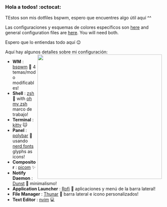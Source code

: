 ### Hola a todos! :octocat:

TEstos son mis dotfiles bspwm, espero que encuentres algo útil aquí ^^

Las configuraciones y esquemas de colores específicos son [here](https://github.com/zodd18/dotfiles/tree/master/rices) and general configuration files are [here](https://github.com/zodd18/dotfiles/tree/master/shared-config). You will need both.

Espero que lo entiendas todo aquí :wink:

Aquí hay algunos detalles sobre mi configuración:
<a href="https://youtu.be/_PTp5mh5_vQ"><img src="readme-resources/cute-rice.webp" alt="" align="right" width="400px"></a>
- **WM**                           : [bspwm](https://github.com/baskerville/bspwm) :art: 4 temas/modo modificables!
- **Shell**                        : [zsh](https://wiki.archlinux.org/index.php/zsh) :shell: with [oh my zsh](https://github.com/ohmyzsh/ohmyzsh) marco de trabajo!
- **Terminal**                     : [kitty](https://github.com/kovidgoyal/kitty) :cat:
- **Panel**                        : [polybar](https://github.com/polybar/polybar) :shaved_ice: usando [nerd fonts](https://github.com/ryanoasis/nerd-fonts) glyphs as icons!
- **Compositor**                   : [picom](https://github.com/chjj/compton) :sparkles:
- **Notify Daemon**                : [Dunst](https://wiki.archlinux.org/index.php/Dunst) :leaves: minimalismo!
- **Application Launcher**         : [Rofi](https://github.com/davatorium/rofi) :rocket: aplicaciones y menú de la barra lateral!
- **File Manager**                 : [Thunar](https://wiki.archlinux.org/index.php/Thunar) :bookmark: barra lateral e icono personalizados!
- **Text Editor**                  : [nvim](https://github.com/neovim/neovim) :computer:

